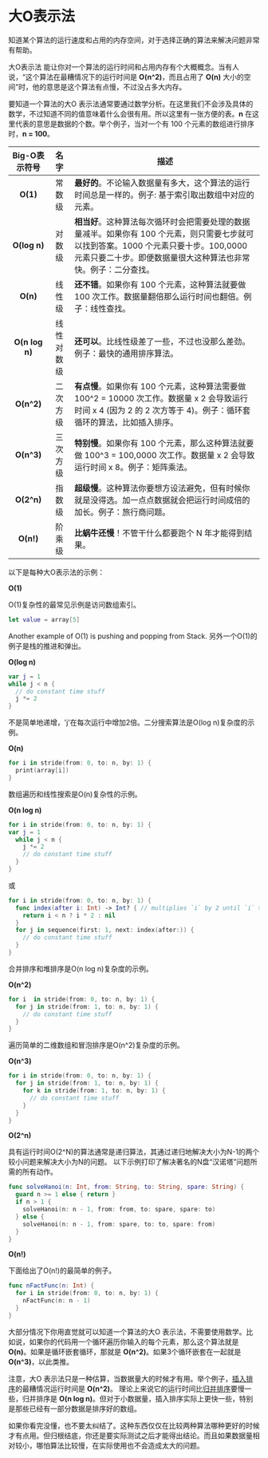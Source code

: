 # 大O表示法

知道某个算法的运行速度和占用的内存空间，对于选择正确的算法来解决问题非常有帮助。

大O表示法 能让你对一个算法的运行时间和占用内存有个大概概念。当有人说，“这个算法在最糟情况下的运行时间是 **O(n^2)**，而且占用了 **O(n)** 大小的空间”时，他的意思是这个算法有点慢，不过没占多大内存。


要知道一个算法的大O 表示法通常要通过数学分析。在这里我们不会涉及具体的数学，不过知道不同的值意味着什么会很有用。所以这里有一张方便的表。**n** 在这里代表的意思是数据的个数。举个例子，当对一个有 100 个元素的数组进行排序时，**n = 100**。

|  Big-O表示符号 | 名字 | 描述
|:------------:| :----: | -----------
|**O(1)** 	   | 常数级 | **最好的**。不论输入数据量有多大，这个算法的运行时间总是一样的。例子: 基于索引取出数组中对应的元素。
|**O(log n)**  | 对数级 | **相当好**。这种算法每次循环时会把需要处理的数据量减半。如果你有 100 个元素，则只需要七步就可以找到答案。1000 个元素只要十步。100,0000 元素只要二十步。即便数据量很大这种算法也非常快。例子：二分查找。
|**O(n)** 	   | 线性级 | **还不错**。如果你有 100 个元素，这种算法就要做 100 次工作。数据量翻倍那么运行时间也翻倍。例子：线性查找。
|**O(n log n)** | 线性对数级 | **还可以**。比线性级差了一些，不过也没那么差劲。例子：最快的通用排序算法。
|**O(n^2)** 	   | 二次方级 | **有点慢**。如果你有 100 个元素，这种算法需要做 100^2 = 10000 次工作。数据量 x 2 会导致运行时间 x 4 (因为 2 的 2 次方等于 4)。例子：循环套循环的算法，比如插入排序。
|**O(n^3)** 	   | 三次方级 | **特别慢**。如果你有 100 个元素，那么这种算法就要做 100^3 = 100,0000 次工作。数据量 x 2 会导致运行时间 x 8。例子：矩阵乘法。
|**O(2^n)** 	   | 指数级 | **超级慢**。这种算法你要想方设法避免，但有时候你就是没得选。加一点点数据就会把运行时间成倍的加长。例子：旅行商问题。
|**O(n!)** 	   | 阶乘级 | **比蜗牛还慢**！不管干什么都要跑个 N 年才能得到结果。

以下是每种大O表示法的示例：

**O(1)**

  O(1)复杂性的最常见示例是访问数组索引。

  ```swift
  let value = array[5]
  ```

  Another example of O(1) is pushing and popping from Stack.
  另外一个O(1)的例子是栈的推进和弹出。


**O(log n)**

  ```swift
  var j = 1
  while j < n {
    // do constant time stuff
    j *= 2
  }
  ```  

  不是简单地递增，'j'在每次运行中增加2倍。二分搜索算法是O(log n)复杂度的示例。


**O(n)**

  ```swift
  for i in stride(from: 0, to: n, by: 1) {
    print(array[i])
  }
  ```

  数组遍历和线性搜索是O(n)复杂性的示例。 


**O(n log n)**

  ```swift
  for i in stride(from: 0, to: n, by: 1) {
  var j = 1
    while j < n {
      j *= 2
      // do constant time stuff
    }
  }
  ```

  或

  ```swift
  for i in stride(from: 0, to: n, by: 1) {
    func index(after i: Int) -> Int? { // multiplies `i` by 2 until `i` >= `n`
      return i < n ? i * 2 : nil
    }
    for j in sequence(first: 1, next: index(after:)) {
      // do constant time stuff
    }
  }
  ```

  合并排序和堆排序是O(n log n)复杂度的示例。  


**O(n^2)**

  ```swift
  for i  in stride(from: 0, to: n, by: 1) {
    for j in stride(from: 1, to: n, by: 1) {
      // do constant time stuff
    }
  }
  ```

  遍历简单的二维数组和冒泡排序是O(n^2)复杂度的示例。


**O(n^3)**

  ```swift
  for i in stride(from: 0, to: n, by: 1) {
    for j in stride(from: 1, to: n, by: 1) {
      for k in stride(from: 1, to: n, by: 1) {
        // do constant time stuff
      }
    }
  }
  ```  

**O(2^n)**

  具有运行时间O(2^N)的算法通常是递归算法，其通过递归地解决大小为N-1的两个较小问题来解决大小为N的问题。
  以下示例打印了解决著名的N盘“汉诺塔”问题所需的所有动作。

  ```swift
  func solveHanoi(n: Int, from: String, to: String, spare: String) {
    guard n >= 1 else { return }
    if n > 1 {
      solveHanoi(n: n - 1, from: from, to: spare, spare: to)
    } else {
      solveHanoi(n: n - 1, from: spare, to: to, spare: from)
    }
  }
  ```


**O(n!)**

  下面给出了O(n!)的最简单的例子。

  ```swift
  func nFactFunc(n: Int) {
    for i in stride(from: 0, to: n, by: 1) {
      nFactFunc(n: n - 1)
    }
  }
  ```

大部分情况下你用直觉就可以知道一个算法的大O 表示法，不需要使用数学。比如说，如果你的代码用一个循环遍历你输入的每个元素，那么这个算法就是 **O(n)**。如果是循环嵌套循环，那就是 **O(n^2)**。如果3个循环嵌套在一起就是 **O(n^3)**，以此类推。

注意，大O 表示法只是一种估算，当数据量大的时候才有用。举个例子，[插入排序](Insertion%20Sort/)的最糟情况运行时间是 **O(n^2)**。 理论上来说它的运行时间比[归并排序](Merge%20Sort/)要慢一些，归并排序是 **O(n log n)**。但对于小数据量，插入排序实际上更快一些，特别是那些已经有一部分数据是排序好的数组。

如果你看完没懂，也不要太纠结了。这种东西仅仅在比较两种算法哪种更好的时候才有点用。但归根结底，你还是要实际测试之后才能得出结论。而且如果数据量相对较小，哪怕算法比较慢，在实际使用也不会造成太大的问题。